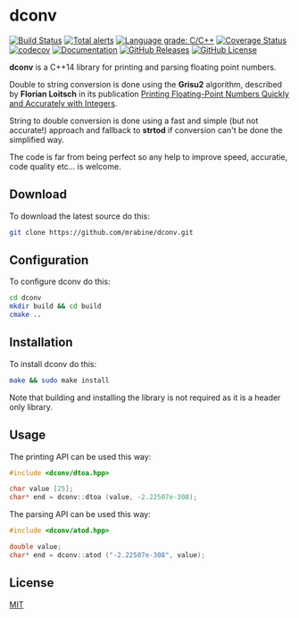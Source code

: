 # dconv

[![Build Status](https://github.com/mrabine/dconv/workflows/build-test/badge.svg)](https://github.com/mrabine/dconv/actions?query=workflow%3Abuild-test)
[![Total alerts](https://img.shields.io/lgtm/alerts/g/mrabine/dconv.svg?logo=lgtm&logoWidth=18)](https://lgtm.com/projects/g/mrabine/dconv/alerts/)
[![Language grade: C/C++](https://img.shields.io/lgtm/grade/cpp/g/mrabine/dconv.svg?logo=lgtm&logoWidth=18)](https://lgtm.com/projects/g/mrabine/dconv/context:cpp)
[![Coverage Status](https://coveralls.io/repos/github/mrabine/dconv/badge.svg?branch=main)](https://coveralls.io/github/mrabine/dconv?branch=main)
[![codecov](https://codecov.io/gh/mrabine/dconv/branch/main/graph/badge.svg)](https://codecov.io/gh/mrabine/dconv)
[![Documentation](https://img.shields.io/badge/docs-doxygen-blue.svg)](https://mrabine.github.io/dconv/index.html)
[![GitHub Releases](https://img.shields.io/github/release/mrabine/dconv.svg)](https://github.com/mrabine/dconv/releases/latest)
[![GitHub License](https://img.shields.io/badge/license-MIT-blue.svg)](https://github.com/mrabine/dconv/blob/main/LICENSE)

**dconv** is a C++14 library for printing and parsing floating point numbers.

Double to string conversion is done using the **Grisu2** algorithm, described by **Florian Loitsch** in its publication [Printing Floating-Point Numbers Quickly and Accurately with Integers](https://florian.loitsch.com/publications).

String to double conversion is done using a fast and simple (but not accurate!) approach and fallback to **strtod** if conversion can't be done the simplified way.

The code is far from being perfect so any help to improve speed, accuratie, code quality etc... is welcome.

## Download

To download the latest source do this:
```bash
git clone https://github.com/mrabine/dconv.git
```

## Configuration

To configure dconv do this:
```bash
cd dconv
mkdir build && cd build
cmake ..
```

## Installation

To install dconv do this:
```bash
make && sudo make install
```

Note that building and installing the library is not required as it is a header only library.

## Usage

The printing API can be used this way:

```cpp
#include <dconv/dtoa.hpp>

char value [25];
char* end = dconv::dtoa (value, -2.22507e-308);
```

The parsing API can be used this way:

```cpp
#include <dconv/atod.hpp>

double value;
char* end = dconv::atod ("-2.22507e-308", value);
```

## License

[MIT](https://choosealicense.com/licenses/mit/)
